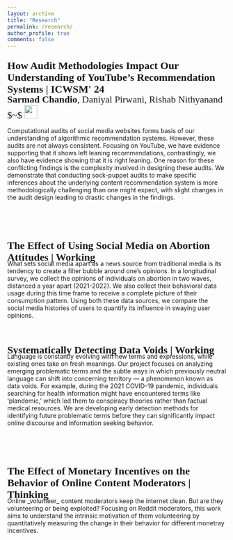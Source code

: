 ```yaml
---
layout: archive
title: "Research"
permalink: /research/
author_profile: true
comments: false
---
```


<!-- YouTube Audit Methods -->
<p style="margin-bottom:-25px; font-size:24px; font-family:Forum; font-weight:bold;">How Audit Methodologies Impact Our Understanding of YouTube’s Recommendation Systems | ICWSM' 24</p>
<p style="margin-bottom:10px; font-size:22px; font-family:Forum">
<strong>Sarmad Chandio</strong>, Daniyal Pirwani, Rishab Nithyanand $~$ 
  <a href="https://ojs.aaai.org/index.php/ICWSM/article/view/31311"><img src="https://raw.githubusercontent.com/FortAwesome/Font-Awesome/6.x/svgs/regular/file-pdf.svg" width="30" height="30" ></a> 
</p> 

Computational audits of social media websites forms basis of our understanding of algorithmic recommendation systems. However, these audits are not always consistent. Focusing on YouTube, we have evidence supporting that it shows left leaning recommendations, contrastingly, we also have evidence showing that it is right leaning. One reason for these conflicting findings is the complexity involved in designing these audits. We demonstrate that conducting sock-puppet audits to make specific inferences about the underlying content recommendation system is more methodologically challenging than one might expect, with slight changes in the audit design leading to drastic changes in the findings.

<br/> <br/> <br/>


<!-- Social Media Radicationzation -->
<p style="margin-bottom:-25px; font-size:24px; font-family:Forum; font-weight:bold;"> The Effect of Using Social Media on Abortion Attitudes | Working</p>
<br/>
What sets social media apart as a news source from traditional media is its tendency to create a filter bubble around one’s opinions. In a longitudinal survey, we collect the opinions of individuals on abortion in two waves, distanced a year apart (2021-2022). We also collect their behavioral data usage during this time frame to receive a complete picture of their consumption pattern. Using both these data sources, we compare the social media histories of users to quantify its influence in swaying user opinions.
<br/> <br/> <br/>


<!-- YouTube Radcialization Properties -->

<!-- Data Voids -->
<p style="margin-bottom:-25px; font-size:24px; font-family:Forum; font-weight:bold;"> Systematically Detecting Data Voids | Working</p>
<br/>
Language is constantly evolving with new terms and expressions, while existing ones take on fresh meanings. Our project focuses on analyzing emerging problematic terms and the subtle ways in which previously neutral language can shift into concerning territory — a phenomenon known as data voids. For example, during the 2021 COVID-19 pandemic, individuals searching for health information might have encountered terms like ‘plandemic,’ which led them to conspiracy theories rather than factual medical resources. We are developing early detection methods for identifying future problematic terms before they can significantly impact online discourse and information seeking behavior.

<br/> <br/> <br/>




<!-- Online Volunteer Moderators -->
<p style="margin-bottom:-25px; font-size:24px; font-family:Forum; font-weight:bold;"> The Effect of Monetary Incentives on the Behavior of Online Content Moderators | Thinking</p>
<br/>
Online _volunteer_ content moderators keep the internet clean. But are they volunteering or being exploited? Focusing on Reddit moderators, this work aims to understand the intrinsic motivation of them volunteering by quantitatively measuring the change in their behavior for different monetray incentives.
<br/> <br/> <br/>

